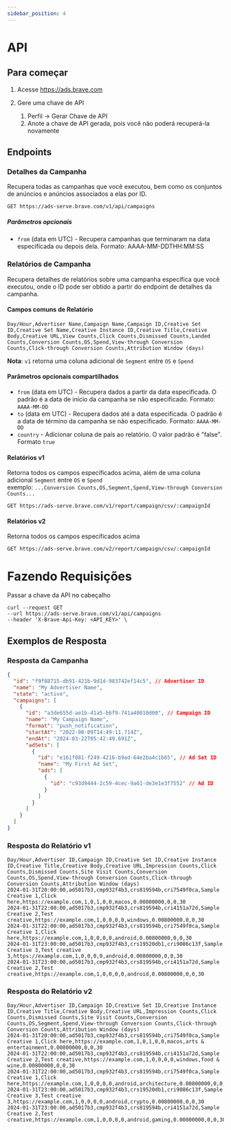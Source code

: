 ```yaml
---
sidebar_position: 4
---
```


# API

## Para começar

1. Acesse https://ads.brave.com

2. Gere uma chave de API
   1. Perfil → Gerar Chave de API
   2. Anote a chave de API gerada, pois você não poderá recuperá-la novamente

## Endpoints

### Detalhes da Campanha

Recupera todas as campanhas que você executou, bem como os conjuntos de anúncios e anúncios associados a elas por ID.

```
GET https://ads-serve.brave.com/v1/api/campaigns
```

##### Parâmetros opcionais

- `from` (data em UTC) - Recupera campanhas que terminaram na data especificada ou depois dela. Formato: AAAA-MM-DDTHH:MM:SS

### Relatórios de Campanha

Recupera detalhes de relatórios sobre uma campanha específica que você executou, onde o ID pode ser obtido a partir do endpoint de detalhes da campanha.

#### Campos comuns de Relatório

```
Day/Hour,Advertiser Name,Campaign Name,Campaign ID,Creative Set ID,Creative Set Name,Creative Instance ID,Creative Title,Creative Body,Creative URL,View Counts,Click Counts,Dismissed Counts,Landed Counts,Conversion Counts,OS,Spend,View-through Conversion Counts,Click-through Conversion Counts,Attribution Window (days)
```

**Nota**: `v1` retorna uma coluna adicional de `Segment` entre `OS` e `Spend`

#### Parâmetros opcionais compartilhados

- `from` (data em UTC) - Recupera dados a partir da data especificada. O padrão é a data de início da campanha se não especificado. Formato: `AAAA-MM-DD`
- `to` (data em UTC) - Recupera dados até a data especificada. O padrão é a data de término da campanha se não especificado. Formato: `AAAA-MM-DD`
- `country` - Adicionar coluna de país ao relatório. O valor padrão é "false". Formato `true`

#### Relatórios v1

Retorna todos os campos especificados acima, além de uma coluna adicional `Segment` entre `OS` e `Spend` <br />
exemplo: `...Conversion Counts,OS,Segment,Spend,View-through Conversion Counts...`

```
GET https://ads-serve.brave.com/v1/report/campaign/csv/:campaignId
```

#### Relatórios v2

Retorna todos os campos especificados acima

```
GET https://ads-serve.brave.com/v2/report/campaign/csv/:campaignId
```

# Fazendo Requisições

Passar a chave da API no cabeçalho

```
curl --request GET
--url https://ads-serve.brave.com/v1/api/campaigns
--header 'X-Brave-Api-Key: <API_KEY>' \
```

## Exemplos de Resposta

### Resposta da Campanha

```json
{
  "id": "f9f88715-db91-421b-9d1d-983742ef14c5", // Advertiser ID
  "name": "My Advertiser Name",
  "state": "active",
  "campaigns": [
    {
      "id": "a3de655d-ae1b-41a5-b6f9-741a40010d00", // Campaign ID
      "name": "My Campaign Name",
      "format": "push_notification",
      "startAt": "2022-08-09T14:49:11.714Z",
      "endAt": "2024-03-22T05:42:49.691Z",
      "adSets": [
        {
          "id": "e161f081-f249-4216-b9ad-64e2ba4c1b65", // Ad Set ID
          "name": "My First Ad Set",
          "ads": [
            {
              "id": "c93d9444-2c59-4cec-9a61-de3e1e3f7552" // Ad ID
            }
          ]
        }
      ]
    }
  ]
}
```

### Resposta do Relatório v1

```
Day/Hour,Advertiser ID,Campaign ID,Creative Set ID,Creative Instance ID,Creative Title,Creative Body,Creative URL,Impression Counts,Click Counts,Dismissed Counts,Site Visit Counts,Conversion Counts,OS,Spend,View-through Conversion Counts,Click-through Conversion Counts,Attribution Window (days)
2024-01-31T20:00:00,ad5017b3,cmp932f4b3,crs819594b,cri7549f0ca,Sample Creative 1,Click here,https://example.com,1,0,1,0,0,macos,0.00800000,0,0,30 
2024-01-31T22:00:00,ad5017b3,cmp932f4b3,crs819594b,cri4151a72d,Sample Creative 2,Test creative,https://example.com,1,0,0,0,0,windows,0.00800000,0,0,30
2024-01-31T22:00:00,ad5017b3,cmp932f4b3,crs819594b,cri7549f0ca,Sample Creative 1,Click here,https://example.com,1,0,0,0,0,android,0.00800000,0,0,30
2024-01-31T23:00:00,ad5017b3,cmp932f4b3,crs19520db1,cri9086c13f,Sample Creative 3,Test creative 3,https://example.com,1,0,0,0,0,android,0.00800000,0,0,30 
2024-01-31T23:00:00,ad5017b3,cmp932f4b3,crs819594b,cri4151a72d,Sample Creative 2,Test creative,https://example.com,1,0,0,0,0,android,0.00800000,0,0,30
```

### Resposta do Relatório v2

```
Day/Hour,Advertiser ID,Campaign ID,Creative Set ID,Creative Instance ID,Creative Title,Creative Body,Creative URL,Impression Counts,Click Counts,Dismissed Counts,Site Visit Counts,Conversion Counts,OS,Segment,Spend,View-through Conversion Counts,Click-through Conversion Counts,Attribution Window (days)
2024-01-31T20:00:00,ad5017b3,cmp932f4b3,crs819594b,cri7549f0ca,Sample Creative 1,Click here,https://example.com,1,0,1,0,0,macos,arts & entertainment,0.00800000,0,0,30 
2024-01-31T22:00:00,ad5017b3,cmp932f4b3,crs819594b,cri4151a72d,Sample Creative 2,Test creative,https://example.com,1,0,0,0,0,windows,food & wine,0.00800000,0,0,30
2024-01-31T22:00:00,ad5017b3,cmp932f4b3,crs819594b,cri7549f0ca,Sample Creative 1,Click here,https://example.com,1,0,0,0,0,android,architecture,0.00800000,0,0,30
2024-01-31T23:00:00,ad5017b3,cmp932f4b3,crs19520db1,cri9086c13f,Sample Creative 3,Test creative 3,https://example.com,1,0,0,0,0,android,crypto,0.00800000,0,0,30 
2024-01-31T23:00:00,ad5017b3,cmp932f4b3,crs819594b,cri4151a72d,Sample Creative 2,Test creative,https://example.com,1,0,0,0,0,android,gaming,0.00800000,0,0,30
```
